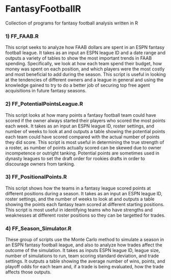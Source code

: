 # FantasyFootballR
Collection of programs for fantasy football analysis written in R

### 1) FF_FAAB.R
This script seeks to analyze how FAAB dollars are spent in an ESPN fantasy football league. It takes as an input an ESPN league ID and a date range and outputs a variety of tables to show the most important trends in FAAB spending. Specifically, we look at how each team spend their budget, how money was spent on each position, and which players were the most costly and most beneficial to add during the season. This script is useful in looking at the tendencies of different owners and a league in general and using the knowledge gained to try to do a better job of securing top free agent acquisitions in future fantasy seasons.

### 2) FF_PotentialPointsLeague.R
This script looks at how many points a fantasy football team could have scored if the owner always started their players who scored the most points each week. It takes as an input an ESPN league ID, roster settings, and number of weeks to look at and outputs a table showing the potential points each team could have scored compared with the actual number of points they did score. This script is most useful in determining the true strength of a roster, as number of points actually scored can be skewed due to owner incompetence or outright tanking. Potential points are sometimes used in dynasty leagues to set the draft order for rookies drafts in order to discourage owners from tanking.

### 3) FF_PositionalPoints.R
This script shows how the teams in a fantasy league scored points at different positions during a season. It takes as an input an ESPN league ID, roster settings, and the number of weeks to look at and outputs a table showing the points each fantasy team scored at different starting positions. This script is most useful in identifying teams who have strengths and weaknesses at different roster positions so they can be targetted for trades. 

### 4) FF_Season_Simulator.R
These group of scripts use the Monte Carlo method to simulate a season in an ESPN fantasy football league, and also to analyze how trades affect the outcome of the simulation. It takes as inputs ESPN league ID, league size, number of simulations to run, team scoring standard deviation, and trade settings. It outputs a table showing the average number of wins, points, and playoff odds for each team and, if a trade is being evaluated, how the trade affects those outputs.
